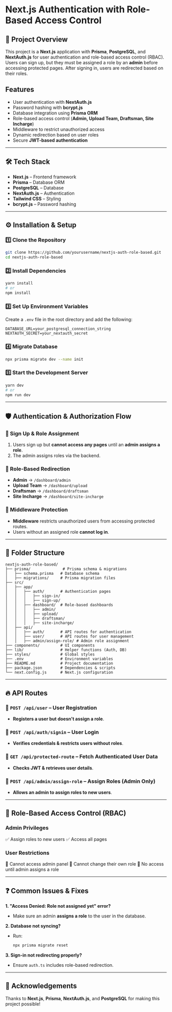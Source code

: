 # Next.js Authentication with Role-Based Access Control

## 📌 Project Overview
This project is a **Next.js** application with **Prisma**, **PostgreSQL**, and **NextAuth.js** for user authentication and role-based access control (RBAC). Users can sign up, but they must be assigned a role by an **admin** before accessing protected pages. After signing in, users are redirected based on their roles.

##  Features
- User authentication with **NextAuth.js**
- Password hashing with **bcrypt.js**
- Database integration using **Prisma ORM**
- Role-based access control (**Admin, Upload Team, Draftsman, Site Incharge**)
- Middleware to restrict unauthorized access
- Dynamic redirection based on user roles
- Secure **JWT-based authentication**

---

## 🛠️ Tech Stack
- **Next.js** – Frontend framework
- **Prisma** – Database ORM
- **PostgreSQL** – Database
- **NextAuth.js** – Authentication
- **Tailwind CSS** – Styling
- **bcrypt.js** – Password hashing

---

## ⚙️ Installation & Setup
### 1️⃣ Clone the Repository
```bash
git clone https://github.com/yourusername/nextjs-auth-role-based.git
cd nextjs-auth-role-based
```

### 2️⃣ Install Dependencies
```bash
yarn install
# or
npm install
```

### 3️⃣ Set Up Environment Variables
Create a `.env` file in the root directory and add the following:
```env
DATABASE_URL=your_postgresql_connection_string
NEXTAUTH_SECRET=your_nextauth_secret
```

### 4️⃣ Migrate Database
```bash
npx prisma migrate dev --name init
```

### 5️⃣ Start the Development Server
```bash
yarn dev
# or
npm run dev
```

---

## 🛡️ Authentication & Authorization Flow
### 🔹 Sign Up & Role Assignment
1. Users sign up but **cannot access any pages** until an **admin assigns a role**.
2. The admin assigns roles via the backend.

### 🔹 Role-Based Redirection
- **Admin** → `/dashboard/admin`
- **Upload Team** → `/dashboard/upload`
- **Draftsman** → `/dashboard/draftsman`
- **Site Incharge** → `/dashboard/site-incharge`

### 🔹 Middleware Protection
- **Middleware** restricts unauthorized users from accessing protected routes.
- Users without an assigned role **cannot log in**.

---

## 📂 Folder Structure
```
nextjs-auth-role-based/
├── prisma/              # Prisma schema & migrations
│   ├── schema.prisma   # Database schema
│   ├── migrations/     # Prisma migration files
├── src/
│   ├── app/
│   │   ├── auth/       # Authentication pages
│   │   │   ├── sign-in/
│   │   │   ├── sign-up/
│   │   ├── dashboard/  # Role-based dashboards
│   │   │   ├── admin/
│   │   │   ├── upload/
│   │   │   ├── draftsman/
│   │   │   ├── site-incharge/
│   ├── api/
│   │   ├── auth/       # API routes for authentication
│   │   ├── user/       # API routes for user management
│   │   ├── admin/assign-role/ # Admin role assignment
├── components/         # UI components
├── lib/                # Helper functions (Auth, DB)
├── styles/             # Global styles
├── .env                # Environment variables
├── README.md           # Project documentation
├── package.json        # Dependencies & scripts
└── next.config.js      # Next.js configuration
```

---

## 🔥 API Routes
### 📍 `POST /api/user` – User Registration
- **Registers a user but doesn't assign a role**.

### 📍 `POST /api/auth/signin` – User Login
- **Verifies credentials & restricts users without roles**.

### 📍 `GET /api/protected-route` – Fetch Authenticated User Data
- **Checks JWT & retrieves user details**.

### 📍 `POST /api/admin/assign-role` – Assign Roles (Admin Only)
- **Allows an admin to assign roles to new users**.

---

## 🔐 Role-Based Access Control (RBAC)
### **Admin Privileges**
✅ Assign roles to new users
✅ Access all pages

### **User Restrictions**
🚫 Cannot access admin panel
🚫 Cannot change their own role
🚫 No access until admin assigns a role

---

## ❓ Common Issues & Fixes
**1. "Access Denied: Role not assigned yet" error?**
- Make sure an admin **assigns a role** to the user in the database.

**2. Database not syncing?**
- Run:
  ```bash
  npx prisma migrate reset
  ```

**3. Sign-in not redirecting properly?**
- Ensure `auth.ts` includes role-based redirection.

---

## 🙌 Acknowledgements
Thanks to **Next.js**, **Prisma**, **NextAuth.js**, and **PostgreSQL** for making this project possible!
